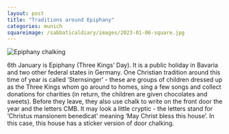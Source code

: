 ```yaml
---
layout: post
title: "Traditions around Epiphany"
categories: munich
squareimage: /sabbaticaldiary/images/2023-01-06-square.jpg
---
```

<img src="/sabbaticaldiary/images/2023-01-06.jpg" alt="Epiphany chalking" class="center">

6th January is Epiphany (Three Kings’ Day). It is a public holiday in Bavaria and two other federal states in Germany. One Christian tradition around this time of year is called ‘Sternsinger’ - these are groups of children dressed up as the Three Kings whom go around to homes, sing a few songs and collect donations for charities (in return, the children are given chocolates and sweets). Before they leave, they also use chalk to write on the front door the year and the letters CMB. It may look a little cryptic - the letters stand for ‘Christus mansionem benedicat’ meaning ‘May Christ bless this house’. In this case, this house has a sticker version of door chalking.